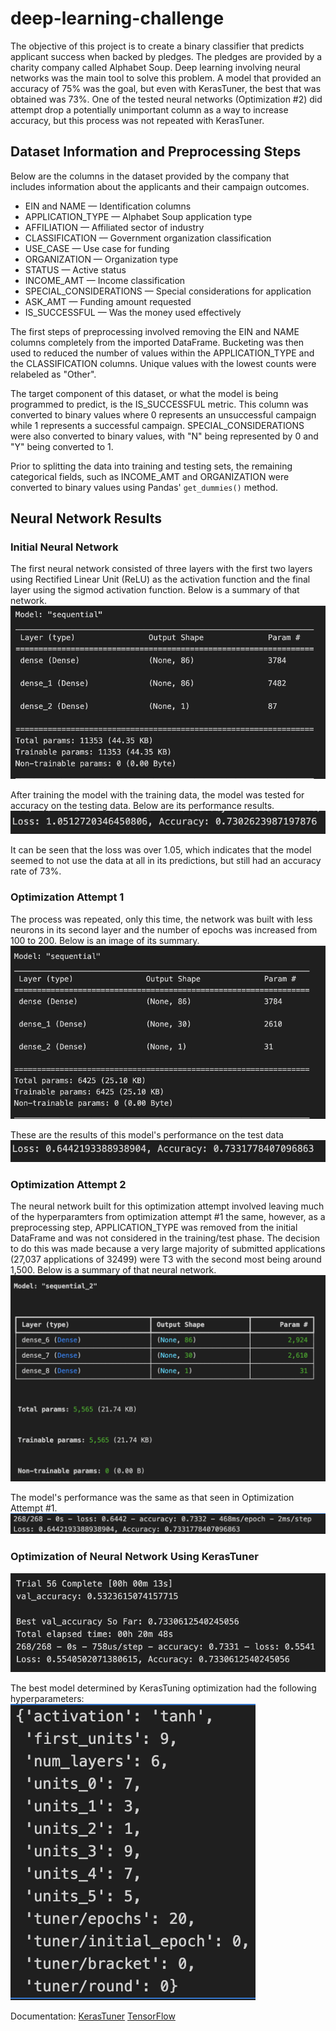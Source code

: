 # deep-learning-challenge
The objective of this project is to create a binary classifier that predicts applicant success when backed by pledges. The pledges are provided by a charity company called Alphabet Soup. Deep learning involving neural networks was the main tool to solve this problem. A model that provided an accuracy of 75% was the goal, but even with KerasTuner, the best that was obtained was 73%. One of the tested neural networks (Optimization #2) did attempt drop a potentially unimportant column as a way to increase accuracy, but this process was not repeated with KerasTuner.

## Dataset Information and Preprocessing Steps
Below are the columns in the dataset provided by the company that includes information about the applicants and their campaign outcomes.
  * EIN and NAME — Identification columns
  * APPLICATION_TYPE — Alphabet Soup application type
  * AFFILIATION — Affiliated sector of industry
  * CLASSIFICATION — Government organization classification
  * USE_CASE — Use case for funding
  * ORGANIZATION — Organization type
  * STATUS — Active status
  * INCOME_AMT — Income classification
  * SPECIAL_CONSIDERATIONS — Special considerations for application
  * ASK_AMT — Funding amount requested
  * IS_SUCCESSFUL — Was the money used effectively

The first steps of preprocessing involved removing the EIN and NAME columns completely from the imported DataFrame. Bucketing was then used to reduced the number of values within the APPLICATION_TYPE and the CLASSIFICATION columns. Unique values with the lowest counts were relabeled as "Other".

The target component of this dataset, or what the model is being programmed to predict, is the IS_SUCCESSFUL metric. This column was converted to binary values where 0 represents an unsuccessful campaign while 1 represents a successful campaign. SPECIAL_CONSIDERATIONS were also converted to binary values, with "N" being represented by 0 and "Y" being converted to 1.

Prior to splitting the data into training and testing sets, the remaining categorical fields, such as INCOME_AMT and ORGANIZATION were converted to binary values using Pandas' `get_dummies()` method.

## Neural Network Results
### Initial Neural Network
The first neural network consisted of three layers with the first two layers using Rectified Linear Unit (ReLU) as the activation function and the final layer using the sigmod activation function. Below is a summary of that network.
<img src="imgs/initial_neural_network.png">

After training the model with the training data, the model was tested for accuracy on the testing data. Below are its performance results.
<img src="imgs/initial_accuracy.png">

It can be seen that the loss was over 1.05, which indicates that the model seemed to not use the data at all in its predictions, but still had an accuracy rate of 73%.
### Optimization Attempt 1
The process was repeated, only this time, the network was built with less neurons in its second layer and the number of epochs was increased from 100 to 200. Below is an image of its summary.
<img src="imgs/optimization1_neural_network.png">

These are the results of this model's performance on the test data
<img src="imgs/opt_1_accuracy.png">

### Optimization Attempt 2
The neural network built for this optimization attempt involved leaving much of the hyperparamters from optimization attempt #1 the same, however, as a preprocessing step, APPLICATION_TYPE was removed from the initial DataFrame and was not considered in the training/test phase. The decision to do this was made because a very large majority of submitted applications (27,037 applications of 32499) were T3 with the second most being around 1,500. Below is a summary of that neural network.
<img src="imgs/optimization2_neural_network.png">

The model's performance was the same as that seen in Optimization Attempt #1.
<img src="imgs/opt_2_accuracy.png">


### Optimization of Neural Network Using KerasTuner
<img src="imgs/keras_tuner_results.png">

The best model determined by KerasTuning optimization had the following hyperparameters:
<img src="imgs/keras_tuner_best_model.png">

Documentation:
[KerasTuner](https://keras.io/guides/keras_tuner/getting_started/)
[TensorFlow](https://www.tensorflow.org/guide/keras/sequential_model)





